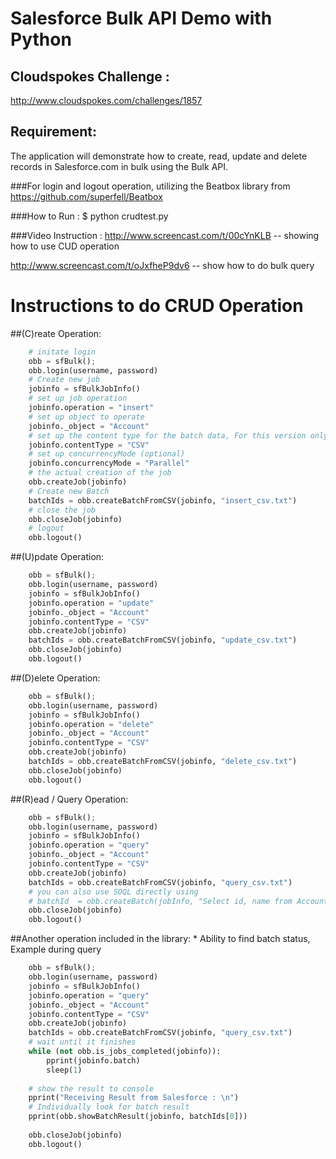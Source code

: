 Salesforce Bulk API Demo with Python
====================================

Cloudspokes Challenge : 
-----------------------
http://www.cloudspokes.com/challenges/1857

Requirement:
------------
The application will demonstrate how to create, read, update and delete records in Salesforce.com in bulk using the Bulk API. 

###For login and logout operation, utilizing the Beatbox library from 
<https://github.com/superfell/Beatbox>

###How to Run :
    $ python crudtest.py

###Video Instruction : 
<http://www.screencast.com/t/00cYnKLB> -- showing how to use CUD operation

<http://www.screencast.com/t/oJxfheP9dv6> -- show how to do bulk query


Instructions to do CRUD Operation
=================================

##(C)reate Operation:
``` python
    # initate login
    obb = sfBulk();
    obb.login(username, password)
    # Create new job
    jobinfo = sfBulkJobInfo()
    # set up job operation
    jobinfo.operation = "insert"
    # set up object to operate
    jobinfo._object = "Account"
    # set up the content type for the batch data, For this version only CSV Is supported
    jobinfo.contentType = "CSV"
    # set up concurrencyMode (optional)
    jobinfo.concurrencyMode = "Parallel"
    # the actual creation of the job
    obb.createJob(jobinfo)
    # Create new Batch
    batchIds = obb.createBatchFromCSV(jobinfo, "insert_csv.txt")
    # close the job
    obb.closeJob(jobinfo)
    # logout
    obb.logout()
```

##(U)pdate Operation:
```python
    obb = sfBulk();
    obb.login(username, password)
    jobinfo = sfBulkJobInfo()
    jobinfo.operation = "update"
    jobinfo._object = "Account"
    jobinfo.contentType = "CSV"
    obb.createJob(jobinfo)
    batchIds = obb.createBatchFromCSV(jobinfo, "update_csv.txt")
    obb.closeJob(jobinfo)
    obb.logout()
```

##(D)elete Operation:
```python
    obb = sfBulk();
    obb.login(username, password)
    jobinfo = sfBulkJobInfo()
    jobinfo.operation = "delete"
    jobinfo._object = "Account"
    jobinfo.contentType = "CSV"
    obb.createJob(jobinfo)
    batchIds = obb.createBatchFromCSV(jobinfo, "delete_csv.txt")
    obb.closeJob(jobinfo)
    obb.logout()
```

##(R)ead / Query Operation:
```python
    obb = sfBulk();
    obb.login(username, password)
    jobinfo = sfBulkJobInfo()
    jobinfo.operation = "query"
    jobinfo._object = "Account"
    jobinfo.contentType = "CSV"
    obb.createJob(jobinfo)
    batchIds = obb.createBatchFromCSV(jobinfo, "query_csv.txt")
    # you can also use SOQL directly using
    # batchId  = obb.createBatch(jobInfo, "Select id, name from Account")
    obb.closeJob(jobinfo)
    obb.logout()
```

##Another operation included in the library:
    * Ability to find batch status, Example during query
```python 
    obb = sfBulk();
    obb.login(username, password)
    jobinfo = sfBulkJobInfo()
    jobinfo.operation = "query"
    jobinfo._object = "Account"
    jobinfo.contentType = "CSV"
    obb.createJob(jobinfo)
    batchIds = obb.createBatchFromCSV(jobinfo, "query_csv.txt")
    # wait until it finishes
    while (not obb.is_jobs_completed(jobinfo)):
        pprint(jobinfo.batch)
        sleep(1)
    
    # show the result to console
    pprint("Receiving Result from Salesforce : \n")
    # Individually look for batch result
    pprint(obb.showBatchResult(jobinfo, batchIds[0]))
    
    obb.closeJob(jobinfo)
    obb.logout()
```   
    